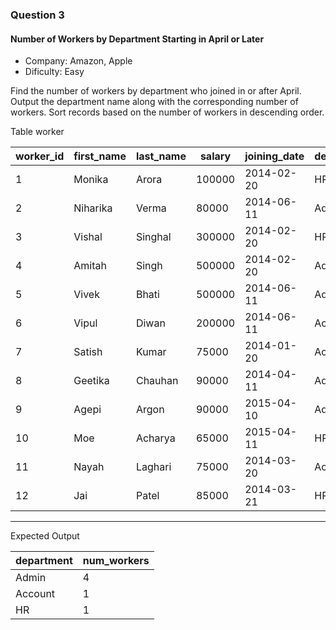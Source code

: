 ### Question 3
#### Number of Workers by Department Starting in April or Later

- Company: Amazon, Apple
- Dificulty: Easy

Find the number of workers by department who joined in or after April.
Output the department name along with the corresponding number of workers.
Sort records based on the number of workers in descending order.

Table worker

<table class="ResultsTable__table"><thead><tr class="ResultsTable__header-row"><th class="ResultsTable__header-cell">worker_id</th><th class="ResultsTable__header-cell">first_name</th><th class="ResultsTable__header-cell">last_name</th><th class="ResultsTable__header-cell">salary</th><th class="ResultsTable__header-cell">joining_date</th><th class="ResultsTable__header-cell">department</th></tr></thead><tbody><tr class="ResultsTable__row "><td class="ResultsTable__cell">1</td><td class="ResultsTable__cell">Monika</td><td class="ResultsTable__cell">Arora</td><td class="ResultsTable__cell">100000</td><td class="ResultsTable__cell">2014-02-20</td><td class="ResultsTable__cell">HR</td></tr><tr class="ResultsTable__row "><td class="ResultsTable__cell">2</td><td class="ResultsTable__cell">Niharika</td><td class="ResultsTable__cell">Verma</td><td class="ResultsTable__cell">80000</td><td class="ResultsTable__cell">2014-06-11</td><td class="ResultsTable__cell">Admin</td></tr><tr class="ResultsTable__row "><td class="ResultsTable__cell">3</td><td class="ResultsTable__cell">Vishal</td><td class="ResultsTable__cell">Singhal</td><td class="ResultsTable__cell">300000</td><td class="ResultsTable__cell">2014-02-20</td><td class="ResultsTable__cell">HR</td></tr><tr class="ResultsTable__row "><td class="ResultsTable__cell">4</td><td class="ResultsTable__cell">Amitah</td><td class="ResultsTable__cell">Singh</td><td class="ResultsTable__cell">500000</td><td class="ResultsTable__cell">2014-02-20</td><td class="ResultsTable__cell">Admin</td></tr><tr class="ResultsTable__row "><td class="ResultsTable__cell">5</td><td class="ResultsTable__cell">Vivek</td><td class="ResultsTable__cell">Bhati</td><td class="ResultsTable__cell">500000</td><td class="ResultsTable__cell">2014-06-11</td><td class="ResultsTable__cell">Admin</td></tr><tr class="ResultsTable__row "><td class="ResultsTable__cell">6</td><td class="ResultsTable__cell">Vipul</td><td class="ResultsTable__cell">Diwan</td><td class="ResultsTable__cell">200000</td><td class="ResultsTable__cell">2014-06-11</td><td class="ResultsTable__cell">Account</td></tr><tr class="ResultsTable__row "><td class="ResultsTable__cell">7</td><td class="ResultsTable__cell">Satish</td><td class="ResultsTable__cell">Kumar</td><td class="ResultsTable__cell">75000</td><td class="ResultsTable__cell">2014-01-20</td><td class="ResultsTable__cell">Account</td></tr><tr class="ResultsTable__row "><td class="ResultsTable__cell">8</td><td class="ResultsTable__cell">Geetika</td><td class="ResultsTable__cell">Chauhan</td><td class="ResultsTable__cell">90000</td><td class="ResultsTable__cell">2014-04-11</td><td class="ResultsTable__cell">Admin</td></tr><tr class="ResultsTable__row "><td class="ResultsTable__cell">9</td><td class="ResultsTable__cell">Agepi</td><td class="ResultsTable__cell">Argon</td><td class="ResultsTable__cell">90000</td><td class="ResultsTable__cell">2015-04-10</td><td class="ResultsTable__cell">Admin</td></tr><tr class="ResultsTable__row "><td class="ResultsTable__cell">10</td><td class="ResultsTable__cell">Moe</td><td class="ResultsTable__cell">Acharya</td><td class="ResultsTable__cell">65000</td><td class="ResultsTable__cell">2015-04-11</td><td class="ResultsTable__cell">HR</td></tr><tr class="ResultsTable__row "><td class="ResultsTable__cell">11</td><td class="ResultsTable__cell">Nayah</td><td class="ResultsTable__cell">Laghari</td><td class="ResultsTable__cell">75000</td><td class="ResultsTable__cell">2014-03-20</td><td class="ResultsTable__cell">Account</td></tr><tr class="ResultsTable__row "><td class="ResultsTable__cell">12</td><td class="ResultsTable__cell">Jai</td><td class="ResultsTable__cell">Patel</td><td class="ResultsTable__cell">85000</td><td class="ResultsTable__cell">2014-03-21</td><td class="ResultsTable__cell">HR</td></tr></tbody></table>

<hr>

Expected Output

<table class="ResultsTable__table"><thead><tr class="ResultsTable__header-row"><th class="ResultsTable__header-cell">department</th><th class="ResultsTable__header-cell">num_workers</th></tr></thead><tbody><tr class="ResultsTable__row "><td class="ResultsTable__cell">Admin</td><td class="ResultsTable__cell">4</td></tr><tr class="ResultsTable__row "><td class="ResultsTable__cell">Account</td><td class="ResultsTable__cell">1</td></tr><tr class="ResultsTable__row "><td class="ResultsTable__cell">HR</td><td class="ResultsTable__cell">1</td></tr></tbody></table>
